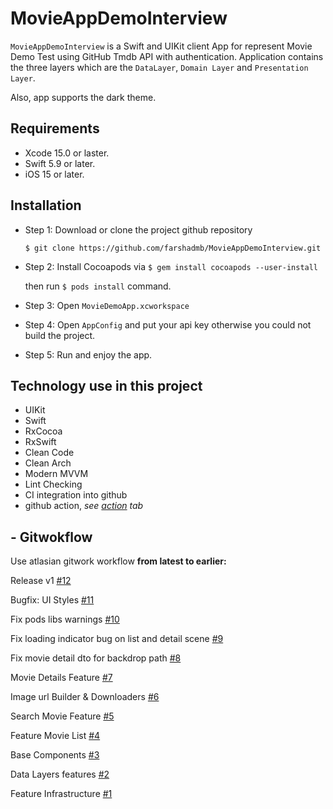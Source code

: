 # MovieAppDemoInterview

`MovieAppDemoInterview` is a Swift and UIKit client App for represent Movie Demo Test using GitHub Tmdb API with authentication. Application contains the three layers which are the `DataLayer`, `Domain Layer` and `Presentation Layer`. 

Also, app supports the dark theme.

## Requirements

- Xcode 15.0 or laster.
- Swift 5.9 or later.
- iOS 15 or later.

## Installation 

- Step 1: 
  Download or clone the project github repository
  
  `$ git clone https://github.com/farshadmb/MovieAppDemoInterview.git`

- Step 2:
  Install Cocoapods via `$ gem install cocoapods --user-install`
  
  then run ``` $ pods install ``` command.
  
- Step 3: 
   Open ```MovieDemoApp.xcworkspace``` 

- Step 4:
    Open ```AppConfig``` and put your api key otherwise you could not build the project.

- Step 5: 
    Run and enjoy the app.
    
## Technology use in this project
* UIKit
* Swift  
* RxCocoa 
* RxSwift 
* Clean Code 
* Clean Arch
* Modern MVVM
* Lint Checking
* CI integration into github
* github action, *see [action](../../actions) tab* 


## - Gitwokflow 
Use atlasian gitwork workflow
**from latest to earlier:**

Release v1 [#12](../../pull/12)

Bugfix: UI Styles [#11](../../pull/11)

Fix pods libs warnings [#10](../../pull/10)

Fix loading indicator bug on list and detail scene [#9](../../pull/9)

Fix movie detail dto for backdrop path [#8](../../pull/8)

Movie Details Feature [#7](../../pull/7)

Image url Builder & Downloaders [#6](../../pull/7)

Search Movie Feature [#5](../../pull/7)

Feature Movie List [#4](../../pull/7)

Base Components [#3](../../pull/7)

Data Layers features [#2](../../pull/7)

Feature Infrastructure [#1](../../pull/7)